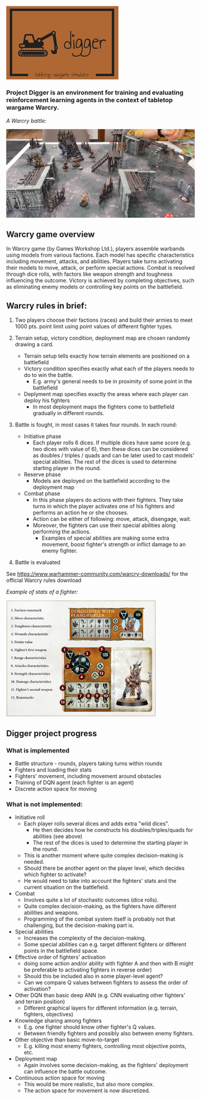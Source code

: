 <img src="img/logo2_small.png" alt="Digger logo" width="300"/>

### Project Digger is an environment for training and evaluating reinforcement learning agents in the context of tabletop wargame Warcry.


*A Warcry battle:*

<img src="img/battle_foto.jpeg" alt="Digger logo" width="600"/>

## Warcry game overview

In Warcry game (by Games Workshop Ltd.), players assemble warbands using models from various factions. Each model has specific characteristics including movement, attacks, and abilities. Players take turns activating their models to move, attack, or perform special actions. Combat is resolved through dice rolls, with factors like weapon strength and toughness influencing the outcome. Victory is achieved by completing objectives, such as eliminating enemy models or controlling key points on the battlefield.

## Warcry rules in brief:

1. Two players choose their factions (races) and build their armies to meet 1000 pts. point limit using point values of different fighter types.

2. Terrain setup, victory condition, deployment map are chosen randomly drawing a card.
   - Terrain setup tells exactly how terrain elements are positioned on a battlefield
   - Victory condition specifies exactly what each of the players needs to do to win the battle. 
     - E.g. army's general needs to be in proximity of some point in the battlefield
   - Deplyment map specifies exactly the areas where each player can deploy his fighters
     - In most deployment maps the fighters come to battlefield gradually in different rounds.
	
3. Battle is fought, in most cases it takes four rounds. In each round:

   - Initiative phase
     - Each player rolls 6 dices. If multiple dices have same score (e.g. two dices with value of 6), then these dices can be considered as doubles / triples / quads and can be later used to cast models' special abilities. The rest of the dices is used to determine starting player in the round.
   - Reserve phase
     - Models are deployed on the battlefield according to the deployment map
   - Combat phase
     - In this phase players do actions with their fighters. They take turns in which the player activates one of his fighters and performs an action he or she chooses.
     - Action can be either of following: move, attack, disengage, wait. 
     - Moreover, the fighters can use their special abilities along performing the actions. 
       - Examples of special abilities are making some extra movement, boost fighter's strength or inflict damage to an enemy fighter.

4. Battle is evaluated

See https://www.warhammer-community.com/warcry-downloads/ for the official Warcry rules download

*Example of stats of a fighter:*

<img src="img/fighter_stats_description.png" alt="Digger logo" width="400"/>

## Digger project progress

### What is implemented

  - Battle structure - rounds, players taking turns within rounds
  - Fighters and loading their stats
  - Fighters' movement, including movement around obstacles
  - Training of DQN agent (each fighter is an agent)
  - Discrete action space for moving
  
  
### What is not implemented:

  - Initiative roll
    - Each player rolls several dices and adds extra "wild dices".
      - He then decides how he constructs his doubles/triples/quads for abilities (see above)
      - The rest of the dices is used to determine the starting player in the round.
    - This is another moment where quite complex decision-making is needed. 
    - Should there be another agent on the player level, which decides which fighter to activate?
    - He would need to take into account the fighters' stats and the current situation on the battlefield.
  - Combat
    - Involves quite a lot of stochastic outcomes (dice rolls).
    - Quite complex decision-making, as the fighters have different abilities and weapons.
    - Programming of the combat system itself is probably not that challenging, but the decision-making part is.
  - Special abilities
    - Increases the complexity of the decision-making.
    - Some special abilities can e.g. target different fighters or different points in the battlefield space.
  - Effective order of fighters' activation 
    - doing some action and/or ability with fighter A and then with B might be preferable to activating fighters in reverse order)
	- Should this be included also in some player-level agent?
    - Can we compare Q values between fighters to assess the order of activation?
  - Other DQN than basic deep ANN (e.g. CNN evaluating other fighters' and terrain position)
    - Different graphical layers for different information (e.g. terrain, fighters, objectives) 
  - Knowledge sharing among fighters
    - E.g. one fighter should know other fighter's Q values.
    - Between friendly fighters and possibly also between enemy fighters.
  - Other objective than basic move-to-target
    - E.g. killing most enemy fighters, controlling most objective points, etc. 
  - Deployment map
    - Again involves some decision-making, as the fighters' deployment can influence the battle outcome. 
  - Continuous action space for moving
    - This would be more realistic, but also more complex.
    - The action space for movement is now discretized.
